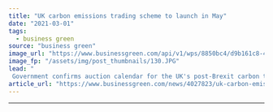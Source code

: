 ```yaml
---
title: "UK carbon emissions trading scheme to launch in May"
date: "2021-03-01"
tags: 
  - business green
source: "business green"
image_url: "https://www.businessgreen.com/api/v1/wps/8850bc4/d9b161c8-4c82-4661-80b4-a6f95e3eea8a/2/pembroke-aerial-185x114.JPG"
image_fp: "/assets/img/post_thumbnails/130.JPG"
lead: "
 Government confirms auction calendar for the UK's post-Brexit carbon trading market following its exit from the EU's ETS ..."
article_url: "https://www.businessgreen.com/news/4027823/uk-carbon-emissions-trading-scheme-launch"
---
```


---
